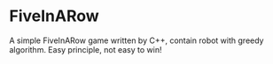 # FiveInARow
A simple FiveInARow game written by C++, contain robot with greedy algorithm. Easy principle, not easy to win!
